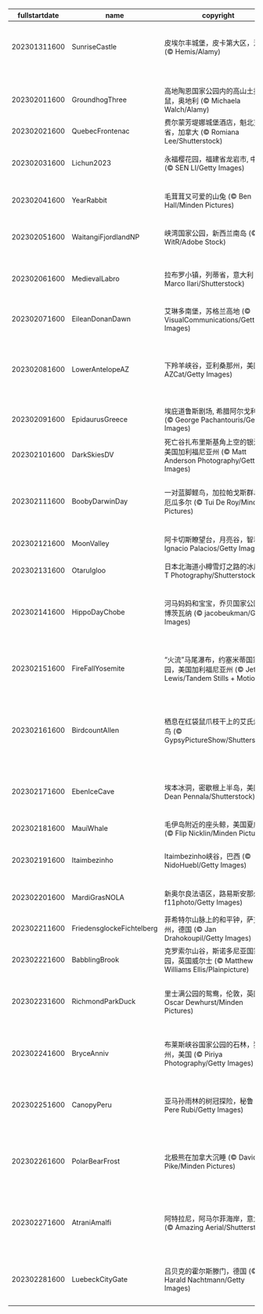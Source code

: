 |fullstartdate|name|copyright|title|image|
|--|--|--|--|--|
202301311600|SunriseCastle|皮埃尔丰城堡，皮卡第大区，法国 (© Hemis/Alamy)|日出时分的古老城堡|![](/zh-CN/2023/02/202301311600SunriseCastle.jpg)|
||||![](/zh-CN/2023/02/.jpg)|
202302011600|GroundhogThree|高地陶恩国家公园内的高山土拨鼠，奥地利 (© Michaela Walch/Alamy)|春天来了|![](/zh-CN/2023/02/202302011600GroundhogThree.jpg)|
202302021600|QuebecFrontenac|费尔蒙芳堤娜城堡酒店，魁北克省，加拿大 (© Romiana Lee/Shutterstock)|冬天的乐趣|![](/zh-CN/2023/02/202302021600QuebecFrontenac.jpg)|
202302031600|Lichun2023|永福樱花园，福建省龙岩市, 中国 (© SEN LI/Getty Images)|早春的气息|![](/zh-CN/2023/02/202302031600Lichun2023.jpg)|
202302041600|YearRabbit|毛茸茸又可爱的山兔 (© Ben Hall/Minden Pictures)|兔年元宵节快乐！|![](/zh-CN/2023/02/202302041600YearRabbit.jpg)|
202302051600|WaitangiFjordlandNP|峡湾国家公园，新西兰南岛 (© WitR/Adobe Stock)|峡湾国家公园|![](/zh-CN/2023/02/202302051600WaitangiFjordlandNP.jpg)|
202302061600|MedievalLabro|拉布罗小镇，列蒂省，意大利 (© Marco Ilari/Shutterstock)|历史悠久的山顶村庄|![](/zh-CN/2023/02/202302061600MedievalLabro.jpg)|
202302071600|EileanDonanDawn|艾琳多南堡，苏格兰高地 (© VisualCommunications/Getty Images)|湖滨城堡|![](/zh-CN/2023/02/202302071600EileanDonanDawn.jpg)|
202302081600|LowerAntelopeAZ|下羚羊峡谷，亚利桑那州，美国 (© AZCat/Getty Images)|这些美丽的岩石波浪是什么？|![](/zh-CN/2023/02/202302081600LowerAntelopeAZ.jpg)|
202302091600|EpidaurusGreece|埃庇道鲁斯剧场, 希腊阿尔戈利斯省 (© George Pachantouris/Getty Images)|声学杰作|![](/zh-CN/2023/02/202302091600EpidaurusGreece.jpg)|
202302101600|DarkSkiesDV|死亡谷扎布里斯基角上空的银河，美国加利福尼亚州 (© Matt Anderson Photography/Getty Images)|布满星星的天空|![](/zh-CN/2023/02/202302101600DarkSkiesDV.jpg)|
202302111600|BoobyDarwinDay|一对蓝脚鲣鸟，加拉帕戈斯群岛，厄瓜多尔 (© Tui De Roy/Minden Pictures)|平稳着陆，双脚先行|![](/zh-CN/2023/02/202302111600BoobyDarwinDay.jpg)|
202302121600|MoonValley|阿卡切斯瞭望台，月亮谷，智利 (© Ignacio Palacios/Getty Images)|带我飞向月球|![](/zh-CN/2023/02/202302121600MoonValley.jpg)|
202302131600|OtaruIgloo|日本北海道小樽雪灯之路的冰屋 (© T Photography/Shutterstock)|雪中之恋|![](/zh-CN/2023/02/202302131600OtaruIgloo.jpg)|
202302141600|HippoDayChobe|河马妈妈和宝宝，乔贝国家公园，博茨瓦纳 (© jacobeukman/Getty Images)|世界河马日，隆重的庆典|![](/zh-CN/2023/02/202302141600HippoDayChobe.jpg)|
202302151600|FireFallYosemite|“火流”马尾瀑布，约塞米蒂国家公园，美国加利福尼亚州 (© Jeff Lewis/Tandem Stills + Motion)|这个悬崖怎么着火了？|![](/zh-CN/2023/02/202302151600FireFallYosemite.jpg)|
202302161600|BirdcountAllen|栖息在红袋鼠爪枝干上的艾氏煌蜂鸟 (© GypsyPictureShow/Shutterstock)|“后院鸟类统计”活动开始了！|![](/zh-CN/2023/02/202302161600BirdcountAllen.jpg)|
202302171600|EbenIceCave|埃本冰洞，密歇根上半岛，美国 (© Dean Pennala/Shutterstock)|令人叹为观止的冰洞|![](/zh-CN/2023/02/202302171600EbenIceCave.jpg)|
202302181600|MauiWhale|毛伊岛附近的座头鲸，美国夏威夷 (© Flip Nicklin/Minden Pictures)|海洋之王|![](/zh-CN/2023/02/202302181600MauiWhale.jpg)|
202302191600|Itaimbezinho|Itaimbezinho峡谷，巴西 (© NidoHuebl/Getty Images)|在大自然中漫步|![](/zh-CN/2023/02/202302191600Itaimbezinho.jpg)|
202302201600|MardiGrasNOLA|新奥尔良法语区，路易斯安那州 (© f11photo/Getty Images)|带上国王饼|![](/zh-CN/2023/02/202302201600MardiGrasNOLA.jpg)|
202302211600|FriedensglockeFichtelberg|菲希特尔山脉上的和平钟，萨克森州，德国 (© Jan Drahokoupil/Getty Images)|和平之钟|![](/zh-CN/2023/02/202302211600FriedensglockeFichtelberg.jpg)|
202302221600|BabblingBrook|克罗索尔山谷，斯诺多尼亚国家公园，英国威尔士 (© Matthew Williams Ellis/Plainpicture)|宁静的山谷|![](/zh-CN/2023/02/202302221600BabblingBrook.jpg)|
202302231600|RichmondParkDuck|里士满公园的鸳鸯，伦敦，英国 (© Oscar Dewhurst/Minden Pictures)|一只华丽招摇的鸳鸯|![](/zh-CN/2023/02/202302231600RichmondParkDuck.jpg)|
202302241600|BryceAnniv|布莱斯峡谷国家公园的石林，犹他州，美国 (© Piriya Photography/Getty Images)|冬天的布莱斯峡谷石林|![](/zh-CN/2023/02/202302241600BryceAnniv.jpg)|
202302251600|CanopyPeru|亚马孙雨林的树冠探险，秘鲁 (© Pere Rubi/Getty Images)|随着亚马孙的树冠摇摆|![](/zh-CN/2023/02/202302251600CanopyPeru.jpg)|
202302261600|PolarBearFrost|北极熊在加拿大沉睡 (© David Pike/Minden Pictures)|冰冷的北极，温暖的拥抱|![](/zh-CN/2023/02/202302261600PolarBearFrost.jpg)|
202302271600|AtraniAmalfi|阿特拉尼，阿马尔菲海岸，意大利 (© Amazing Aerial/Shutterstock)|一张来自意大利的明信片|![](/zh-CN/2023/02/202302271600AtraniAmalfi.jpg)|
202302281600|LuebeckCityGate|吕贝克的霍尔斯滕门，德国 (© Harald Nachtmann/Getty Images)|纪念硬币上的著名建筑|![](/zh-CN/2023/02/202302281600LuebeckCityGate.jpg)|
